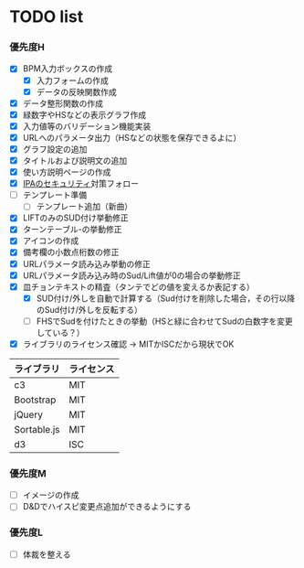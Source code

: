 # TODO list


### 優先度H
 - [x] BPM入力ボックスの作成
   - [x] 入力フォームの作成
   - [x] データの反映関数作成
 - [x] データ整形関数の作成
 - [x] 緑数字やHSなどの表示グラフ作成
 - [x] 入力値等のバリデーション機能実装
 - [x] URLへのパラメータ出力（HSなどの状態を保存できるよに）
 - [x] グラフ設定の追加
 - [x] タイトルおよび説明文の追加
 - [x] 使い方説明ページの作成
 - [x] [IPAのセキュリティ](https://www.ipa.go.jp/security/vuln/websecurity/about.html)対策フォロー
 - [ ] テンプレート準備
   - [ ] テンプレート追加（新曲）
 - [x] LIFTのみのSUD付け挙動修正
 - [x] ターンテーブル-の挙動修正
 - [x] アイコンの作成
 - [x] 備考欄の小数点桁数の修正
 - [x] URLパラメータ読み込み挙動の修正
 - [x] URLパラメータ読み込み時のSud/Lift値が0の場合の挙動修正
 - [x] 皿チョンテキストの精査（タンテでどの値を変えるか表記する）
   - [x] SUD付け/外しを自動で計算する（Sud付けを削除した場合，その行以降のSud付け/外しを反転する）
   - [ ] FHSでSudを付けたときの挙動（HSと緑に合わせてSudの白数字を変更している？）
 - [x] ライブラリのライセンス確認 -> MITかISCだから現状でOK

|ライブラリ|ライセンス|
|:-|:-|
|c3|MIT|
|Bootstrap|MIT|
|jQuery|MIT|
|Sortable.js|MIT|
|d3|ISC|

### 優先度M
 - [ ] イメージの作成
 - [ ] D&Dでハイスピ変更点追加ができるようにする

### 優先度L
 - [ ] 体裁を整える